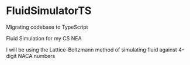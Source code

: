 # FluidSimulatorTS
 
Migrating codebase to TypeScript

Fluid Simulation for my CS NEA

I will be using the Lattice-Boltzmann method of simulating fluid against 4-digit NACA numbers
